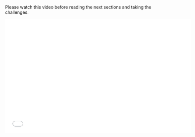 Please watch this video before reading the next sections and taking the challenges.

<div class="video">
<div class="video-wrapper">
<iframe src="//player.vimeo.com/video/141160429" width="600" height="370" frameborder="0" webkitallowfullscreen mozallowflscreen allowfullscreen></iframe>
</div>
</div>